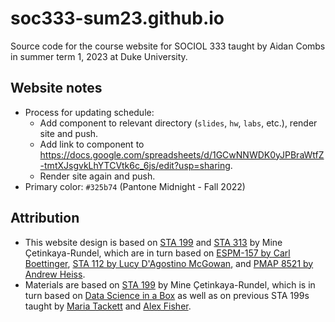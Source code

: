 # soc333-sum23.github.io

Source code for the course website for SOCIOL 333 taught by Aidan Combs in summer term 1, 2023 at Duke University.

## Website notes

-   Process for updating schedule:
    -   Add component to relevant directory (`slides`, `hw`, `labs`, etc.), render site and push.
    -   Add link to component to <https://docs.google.com/spreadsheets/d/1GCwNNWDK0yJPBraWtfZ-tmtXJsgvkLhYTCVtk6c_6js/edit?usp=sharing>.
    -   Render site again and push.
-   Primary color: `#325b74` (Pantone Midnight - Fall 2022)

## Attribution

-   This website design is based on [STA 199](https://sta199-f22-1.github.io/) and [STA 313](https://vizdata.org/) by Mine Çetinkaya-Rundel, which are in turn based on [ESPM-157 by Carl Boettinger](https://espm-157.carlboettiger.info/), [STA 112 by Lucy D'Agostino McGowan](https://sta-112-f22.github.io/website/), and [PMAP 8521 by Andrew Heiss](https://evalf22.classes.andrewheiss.com/).
-   Materials are based on [STA 199](https://sta199-f22-1.github.io/) by Mine Çetinkaya-Rundel, which is in turn based on [Data Science in a Box](https://datasciencebox.org/) as well as on previous STA 199s taught by [Maria Tackett](https://maria-tackett.netlify.app/) and [Alex Fisher](https://stat.duke.edu/alexander-fisher).
